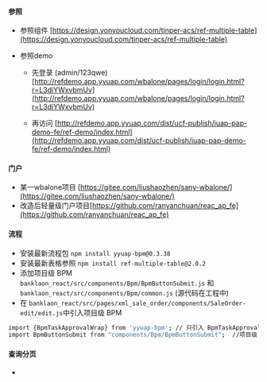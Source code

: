 #### 参照
* 参照组件 [https://design.yonyoucloud.com/tinper-acs/ref-multiple-table](https://design.yonyoucloud.com/tinper-acs/ref-multiple-table)

* 参照demo
  + 先登录 (admin/123qwe)
    [http://refdemo.app.yyuap.com/wbalone/pages/login/login.html?r=L3diYWxvbmUv](http://refdemo.app.yyuap.com/wbalone/pages/login/login.html?r=L3diYWxvbmUv)

  + 再访问
    [http://refdemo.app.yyuap.com/dist/ucf-publish/iuap-pap-demo-fe/ref-demo/index.html](http://refdemo.app.yyuap.com/dist/ucf-publish/iuap-pap-demo-fe/ref-demo/index.html)

#### 门户
* 某一wbalone项目 [https://gitee.com/liushaozhen/sany-wbalone/](https://gitee.com/liushaozhen/sany-wbalone/) 
* 改造后轻量级门户项目[https://github.com/ranyanchuan/reac_ap_fe](https://github.com/ranyanchuan/reac_ap_fe)

#### 流程
* 安装最新流程包 `npm install yyuap-bpm@0.3.38 `
* 安装最新表格参照 `npm install ref-multiple-table@2.0.2`
* 添加项目级 BPM `banklaon_react/src/components/Bpm/BpmButtonSubmit.js` 和 `banklaon_react/src/components/Bpm/common.js` (源代码在工程中)
* 在 `banklaon_react/src/pages/xml_sale_order/components/SaleOrder-edit/edit.js`中引入项目级 BPM
```bash
import {BpmTaskApprovalWrap} from 'yyuap-bpm'; // 只引入 BpmTaskApprovalWrap，去掉之前引入的  BpmButtonSubmit
import BpmButtonSubmit from "components/Bpm/BpmButtonSubmit";  //项目级 BPM

```

#### 查询分页
+ 
